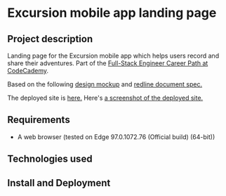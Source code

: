# Excursion mobile app landing page

## Project description

Landing page for the Excursion mobile app which helps users record and share their adventures. Part of the [Full-Stack Engineer Career Path at CodeCademy](https://www.codecademy.com/learn/paths/full-stack-engineer-career-path).

Based on the following [design mockup](excursion-design-mock.webp) and [redline document spec.](excursion-redline-mock.webp)

The deployed site is [here.](#)
Here's [a screenshot of the deployed site.](#)

## Requirements

- A web browser (tested on Edge 97.0.1072.76 (Official build) (64-bit))

## Technologies used

## Install and Deployment

